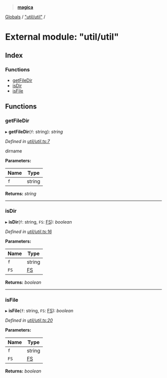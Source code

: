 > **[magica](../README.md)**

[Globals](../README.md) / ["util/util"](_util_util_.md) /

# External module: "util/util"

## Index

### Functions

* [getFileDir](_util_util_.md#getfiledir)
* [isDir](_util_util_.md#isdir)
* [isFile](_util_util_.md#isfile)

## Functions

###  getFileDir

▸ **getFileDir**(`f`: string): *string*

*Defined in [util/util.ts:7](https://github.com/cancerberoSgx/magica/blob/ddf46a3/src/util/util.ts#L7)*

dirname

**Parameters:**

Name | Type |
------ | ------ |
`f` | string |

**Returns:** *string*

___

###  isDir

▸ **isDir**(`f`: string, `FS`: [FS](../interfaces/_file_emscriptenfs_.fs.md)): *boolean*

*Defined in [util/util.ts:16](https://github.com/cancerberoSgx/magica/blob/ddf46a3/src/util/util.ts#L16)*

**Parameters:**

Name | Type |
------ | ------ |
`f` | string |
`FS` | [FS](../interfaces/_file_emscriptenfs_.fs.md) |

**Returns:** *boolean*

___

###  isFile

▸ **isFile**(`f`: string, `FS`: [FS](../interfaces/_file_emscriptenfs_.fs.md)): *boolean*

*Defined in [util/util.ts:20](https://github.com/cancerberoSgx/magica/blob/ddf46a3/src/util/util.ts#L20)*

**Parameters:**

Name | Type |
------ | ------ |
`f` | string |
`FS` | [FS](../interfaces/_file_emscriptenfs_.fs.md) |

**Returns:** *boolean*